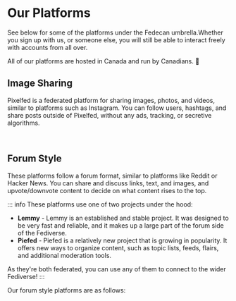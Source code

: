 # Our Platforms

See below for some of the platforms under the Fedecan umbrella.Whether you sign up with us, or someone else, you will still be able to interact freely with accounts from all over.

All of our platforms are hosted in Canada and run by Canadians. 🍁 


## Image Sharing

Pixelfed is a federated platform for sharing images, photos, and videos, similar to platforms such as Instagram. You can follow users, hashtags, and share posts outside of Pixelfed, without any ads, tracking, or secretive algorithms.

<HorizontalContainer>
<HorizontalCard
    title="pixelfed.ca"
    image="/img/guide/pixelfed-screenshots.png"
    excerpt="Pixelfed.ca is a general purpose instance. As many of our users are Canadian, you can expect the local feed to have lots of amazing Canadian photos and videos."
    url="https://pixelfed.ca"
    category="Pixelfed"
    :hideAuthor="true"
/>
</HorizontalContainer>
<br>


## Forum Style

These platforms follow a forum format, similar to platforms like Reddit or Hacker News. You can share and discuss links, text, and images, and upvote/downvote content to decide on what content rises to the top.

::: info These platforms use one of two projects under the hood:


- **Lemmy** - Lemmy is an established and stable project. It was designed to be very fast and reliable, and it makes up a large part of the forum side of the Fediverse.
- **Piefed** - Piefed is a relatively new project that is growing in popularity. It offers new ways to organize content, such as topic lists, feeds, flairs, and additional moderation tools.

As they're both federated, you can use any of them to connect to the wider Fediverse!
:::

Our forum style platforms are as follows:

<HorizontalContainer>
<HorizontalCard
    title="lemmy.ca"
    image="/img/guide/desktop-D2_photon.png"
    excerpt="This instance focusses on Canadian content, while all are welcome to join! Admins from this instance started the Fedecan non-profit, and so it was Fedecan's first instance." 
    url="https://lemmy.ca"
    category="Lemmy"
    :hideAuthor="true"
/>
<HorizontalCard
    title="sh.itjust.works"
    image="/img/guide/desktop-D2_tess-sjw.png"
    excerpt="This is a general purpose instance that joined under Fedecan in 2025. Day to day oversight and direction is handled by the original team, with the benefits of being under the Fedecan non-profit."
    url="https://sh.itjust.works"
    category="Lemmy"
    :hideAuthor="true"
/>
<HorizontalCard
    title="piefed.ca"
    image="/img/guide/piefed-desktop-D1_default.png"
    excerpt="This is the Piefed equivalent to lemmy.ca. It focusses on Canadian content, while all are welcome to join! We've set up topic based feeds for all kinds of Canadian content!"
    url="https://sh.itjust.works"
    category="Piefed"
    :hideAuthor="true"
/>
</HorizontalContainer>
<br>

